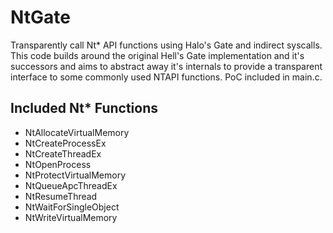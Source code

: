 # NtGate
Transparently call Nt* API functions using Halo's Gate and indirect syscalls. This code builds
around the original Hell's Gate implementation and it's successors and aims to abstract away it's
internals to provide a transparent interface to some commonly used NTAPI functions. PoC included in
main.c.

## Included Nt* Functions
- NtAllocateVirtualMemory
- NtCreateProcessEx
- NtCreateThreadEx
- NtOpenProcess
- NtProtectVirtualMemory
- NtQueueApcThreadEx
- NtResumeThread
- NtWaitForSingleObject
- NtWriteVirtualMemory
